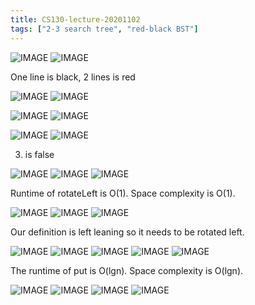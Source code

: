 ```yaml
---
title: CS130-lecture-20201102
tags: ["2-3 search tree", "red-black BST"]
---
```


![IMAGE](/notes/51C41A29362257EF51783533BF2910BB.jpg)
![IMAGE](/notes/314CBF56E14B8C548D4FA87D0CBC9B6F.jpg)

One line is black, 2 lines is red

![IMAGE](/notes/06D65CDB9BE56FB987D0DBAB8A9D2EB7.jpg)
![IMAGE](/notes/2C7469DDC57CAC59FC52AF5A832D48F8.jpg)

![IMAGE](/notes/C773A7C87E26EF8D630EEE53AF71D1B7.jpg)
![IMAGE](/notes/07F2FEF140521FFC6BE06CD5326DD385.jpg)

![IMAGE](/notes/0718EFB5D91FAC13A64ED0CCE0D4E081.jpg)
![IMAGE](/notes/87A0EC3E3122D549506AC2B89675CF28.jpg)

3. is false

![IMAGE](/notes/1C8C98E65B69DC9605ECB1A0D447AC21.jpg)
![IMAGE](/notes/5890A588892A364C724A6084C7C06DB2.jpg)
![IMAGE](/notes/5CE8CDE0B582E1FC89C1763AD24D2990.jpg)

Runtime of rotateLeft is O(1).
Space complexity is O(1).

![IMAGE](/notes/EBCFC84215631F7E8FD714C41ECFF6D6.jpg)
![IMAGE](/notes/3C018FA79F184D00C20CEBD24FCD3DEE.jpg)
![IMAGE](/notes/A9CD539C1F35B20AB839DD50EF1F55B3.jpg)

Our definition is left leaning so it needs to be rotated left.

![IMAGE](/notes/C065C0244B9CA30150C0A2A1C19AD4E6.jpg)
![IMAGE](/notes/31C2DC4005DE8250E1F642B6F1EFE56D.jpg)
![IMAGE](/notes/AC58066F4694D36B59BA8C0AB5C0FEE6.jpg)
![IMAGE](/notes/E9812907BE1BF78EC63FB9A9365988B0.jpg)
![IMAGE](/notes/9AEA9716F5A24E2575F62906E900AAF0.jpg)

The runtime of put is O(lgn).
Space complexity is O(lgn).

![IMAGE](/notes/84ECCCD95736F7BF36CFC354E4553430.jpg)
![IMAGE](/notes/425D7BC593A9E250DE87FE9E04BCBBFD.jpg)
![IMAGE](/notes/B636F27E1D9F4FF39D5AB7B0F6957A77.jpg)
![IMAGE](/notes/53FC9B2CFA7F4A8A3BFBD9F5D0A605A9.jpg)
